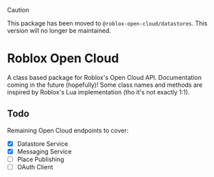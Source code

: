 > [!CAUTION]
> This package has been moved to `@roblox-open-cloud/datastores`. This version will no longer be maintained.

# Roblox Open Cloud
A class based package for Roblox's Open Cloud API. Documentation coming in the future (hopefully)!
Some class names and methods are inspired by Roblox's Lua implementation (tho it's not exactly 1:1).

## Todo
Remaining Open Cloud endpoints to cover:
- [x] Datastore Service
- [x] Messaging Service
- [ ] Place Publishing
- [ ] OAuth Client
